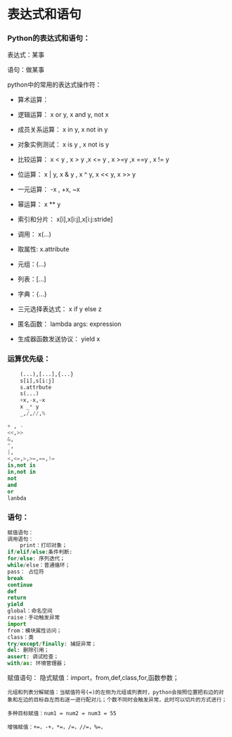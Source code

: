 # 表达式和语句

### Python的表达式和语句：

表达式：某事  

语句：做某事

python中的常用的表达式操作符：

-    算术运算：
-    逻辑运算：
        x or y, x and y, not x
-    成员关系运算：
        x in y, x not in y
-    对象实例测试：
        x is y , x not is y
-    比较运算：
        x &lt; y , x &gt; y ,x &lt;= y , x &gt;=y ,x ==y , x != y
-    位运算：
        x \| y, x & y , x ^ y, x &lt;&lt; y, x &gt;&gt; y
-    一元运算：
        -x , +x, ~x
-    幂运算：
        x \*\* y
-    索引和分片：
        x\[i\],x\[i:j\],x\[i:j:stride\]
-    调用：
        x\(...\)
-    取属性:
        x.attribute
-    元组：\(...\)
-    列表：\[...\]
-    字典：{...}


- 三元选择表达式： 
    x if y else z

- 匿名函数：
    lambda args: expression

- 生成器函数发送协议： yield x


### 运算优先级：
```python
    (...),[...],{...}
    s[i],s[i:j]
    s.attrbute
    s(...)
    +x,-x,~x
    x _* y
    _,/,//,%

```

```python
+ , -
<<,>>
&,
^,
|,
<,<=,>,>=,==,!=
is,not is
in,not in
not
and
or
lanbda
```

### 语句：

```python
赋值语句：
调用语句：
    print：打印对象；
if/elif/else:条件判断:
for/else: 序列迭代；
while/else：普通循环；
pass： 占位符
break
continue
def
return
yield
global：命名空间
raise：手动触发异常
import
from：模块属性访问；
class：类
try/except/finally: 捕捉异常；
del: 删除引用；
assert: 调试检查；
with/as: 环境管理器；
```

赋值语句：
    隐式赋值：import，from,def,class,for,函数参数；

```
元组和列表分解赋值：当赋值符号(=)的左侧为元组或列表时，python会按照位置把右边的对象和左边的目标自左而右逐一进行配对儿；个数不同时会触发异常，此时可以切片的方式进行；

多种目标赋值：num1 = num2 = num3 = 55

增强赋值：+=，-+，*=，/=，//=，%=，
```

